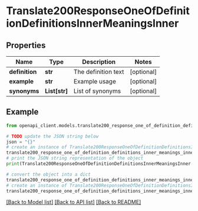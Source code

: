 # Translate200ResponseOneOfDefinitionDefinitionsInnerMeaningsInner


## Properties

Name | Type | Description | Notes
------------ | ------------- | ------------- | -------------
**definition** | **str** | The definition text | [optional] 
**example** | **str** | Example usage | [optional] 
**synonyms** | **List[str]** | List of synonyms | [optional] 

## Example

```python
from openapi_client.models.translate200_response_one_of_definition_definitions_inner_meanings_inner import Translate200ResponseOneOfDefinitionDefinitionsInnerMeaningsInner

# TODO update the JSON string below
json = "{}"
# create an instance of Translate200ResponseOneOfDefinitionDefinitionsInnerMeaningsInner from a JSON string
translate200_response_one_of_definition_definitions_inner_meanings_inner_instance = Translate200ResponseOneOfDefinitionDefinitionsInnerMeaningsInner.from_json(json)
# print the JSON string representation of the object
print(Translate200ResponseOneOfDefinitionDefinitionsInnerMeaningsInner.to_json())

# convert the object into a dict
translate200_response_one_of_definition_definitions_inner_meanings_inner_dict = translate200_response_one_of_definition_definitions_inner_meanings_inner_instance.to_dict()
# create an instance of Translate200ResponseOneOfDefinitionDefinitionsInnerMeaningsInner from a dict
translate200_response_one_of_definition_definitions_inner_meanings_inner_from_dict = Translate200ResponseOneOfDefinitionDefinitionsInnerMeaningsInner.from_dict(translate200_response_one_of_definition_definitions_inner_meanings_inner_dict)
```
[[Back to Model list]](../README.md#documentation-for-models) [[Back to API list]](../README.md#documentation-for-api-endpoints) [[Back to README]](../README.md)


